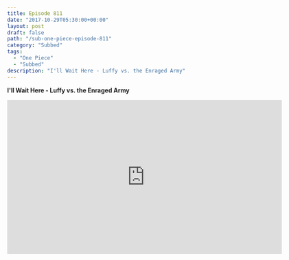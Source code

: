 ```yaml
---
title: Episode 811
date: "2017-10-29T05:30:00+00:00"
layout: post
draft: false
path: "/sub-one-piece-episode-811"
category: "Subbed"
tags:
  - "One Piece"
  - "Subbed"
description: "I'll Wait Here - Luffy vs. the Enraged Army"
---
```


**I'll Wait Here - Luffy vs. the Enraged Army**

<iframe width="640" height="360" src="https://www.rapidvideo.com/e/G6FRPH3IRV" frameborder="0" marginwidth=0 marginheight=0 scrolling=no allowfullscreen></iframe>

